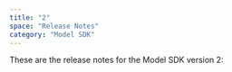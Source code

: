 ```yaml
---
title: "2"
space: "Release Notes"
category: "Model SDK"
---
```


These are the release notes for the Model SDK version 2:
